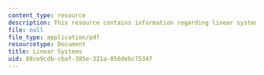 ```yaml
---
content_type: resource
description: This resource contains information regarding linear systems.
file: null
file_type: application/pdf
resourcetype: Document
title: Linear Systems
uid: 88ce9cdb-cbaf-385e-321a-056debc75347
---
```

